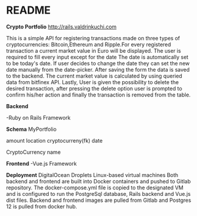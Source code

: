 # README

**Crypto Portfolio**
http://rails.valdrinkuchi.com

This is a simple API for
registering transactions made on three types of cryptocurrencies:
Bitcoin,Ethereum and Ripple.For every registered transaction a
current market value in Euro will be displayed.
The user is required to fill every input except for the date
The date is automatically set to be today's date. If user decides to
change the date they can set the new date manually from the date-picker.
After saving the form the data is saved to the backend. The current market value
is calculated by using queried data from bitfinex API.
Lastly,
User is given the possibility to delete the desired transaction,
after pressing the delete option user is prompted to confirm his/her action
and finally the transaction is removed from the table.

**Backend**

-Ruby on Rails Framework

**Schema**
MyPortfolio

amount
location
cryptocurreny(fk)
date

CryptoCurrency
name

**Frontend**
-Vue.js Framework

**Deployment**
DigitalOcean Droplets Linux-based virtual machines
Both backend and frontend are built into Docker containers and pushed to
Gitlab repository. The docker-compose.yml file is copied to the designated
VM and is configured to run the PostgreSql database, Rails backend and Vue.js
dist files. Backend and frontend images are pulled from Gitlab and Postgres 12
is pulled from docker hub.
